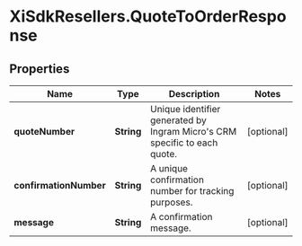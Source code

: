 # XiSdkResellers.QuoteToOrderResponse

## Properties

Name | Type | Description | Notes
------------ | ------------- | ------------- | -------------
**quoteNumber** | **String** | Unique identifier generated by Ingram Micro&#39;s CRM specific to each quote. | [optional] 
**confirmationNumber** | **String** | A unique confirmation number for tracking purposes. | [optional] 
**message** | **String** | A confirmation message. | [optional] 


